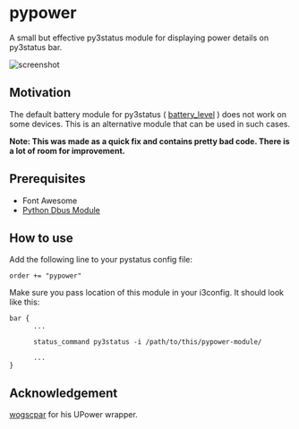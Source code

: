 # pypower
A small but effective py3status module for displaying power details on py3status bar.

![screenshot](https://i.imgur.com/oJzzN4a.png)
## Motivation
The default battery module for py3status ( [battery_level](https://py3status.readthedocs.io/en/latest/modules.html#battery-level) ) does not work on some devices.
This is an alternative module that can be used in such cases. 

**Note: This was made as a quick fix and contains pretty bad code. There is a lot of room for improvement.**


## Prerequisites
- Font Awesome
- [Python Dbus Module](https://pypi.org/project/dbus-python/)

## How to use
Add the following line to your pystatus config file:
```
order += "pypower"
```
Make sure you pass location of this module in your i3config.
It should look like this:
```
bar {
      ...
      
      status_command py3status -i /path/to/this/pypower-module/
      
      ...
}

```

## Acknowledgement
[wogscpar](https://github.com/wogscpar/upower-python) for his UPower wrapper.
